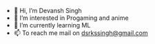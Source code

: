 - 👋 Hi, I’m Devansh Singh 
- 👀 I’m interested in Progaming and anime
- 🌱 I’m currently learning ML
- 📫 To reach me mail on dsrkssingh@gmail.com

<!---
22Warhead/22Warhead is a ✨ special ✨ repository because its `README.md` (this file) appears on your GitHub profile.
You can click the Preview link to take a look at your changes.
--->
